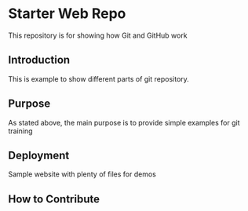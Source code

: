 # Starter Web Repo

This repository is for showing how Git and GitHub work

## Introduction

This is example to show different parts of git repository. 

## Purpose

As stated above, the main purpose is to provide simple examples for git training

## Deployment

Sample website with plenty of files for demos

## How to Contribute